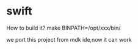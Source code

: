 # swift
How to build it?
make BINPATH=/opt/xxx/bin/

we port this project from mdk ide,now it can work
